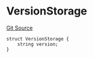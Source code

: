 # VersionStorage
[Git Source](https://github.com/thrackle-io/forte-rules-engine/blob/0c70bcd32f4dcc456508b64e73411cac76dd6f09/src/protocol/diamond/VersionFacetLib.sol)


```solidity
struct VersionStorage {
    string version;
}
```

